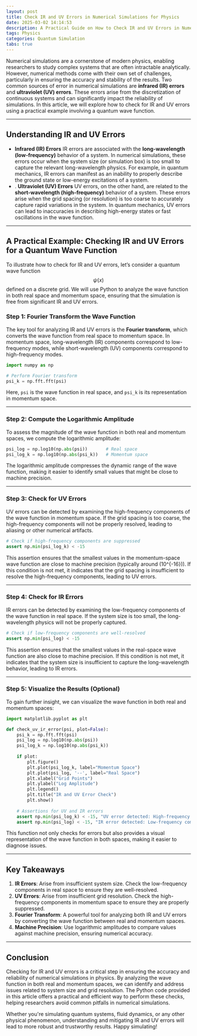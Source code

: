 ```yaml
---
layout: post
title: Check IR and UV Errors in Numerical Simulations for Physics
date: 2025-03-02 14:14:53
description: A Practical Guide on How to Check IR and UV Errors in Numerical Simulations for Physics
tags: Physics
categories: Quantum Simulation
tabs: true
---
```


Numerical simulations are a cornerstone of modern physics, enabling researchers to study complex systems that are often intractable analytically. However, numerical methods come with their own set of challenges, particularly in ensuring the accuracy and stability of the results. Two common sources of error in numerical simulations are **infrared (IR) errors** and **ultraviolet (UV) errors**. These errors arise from the discretization of continuous systems and can significantly impact the reliability of simulations. In this article, we will explore how to check for IR and UV errors using a practical example involving a quantum wave function.

---

## Understanding IR and UV Errors

*  **Infrared (IR) Errors**
IR errors are associated with the **long-wavelength (low-frequency)** behavior of a system. In numerical simulations, these errors occur when the system size (or simulation box) is too small to capture the relevant long-wavelength physics. For example, in quantum mechanics, IR errors can manifest as an inability to properly describe the ground state or low-energy excitations of a system.
* . **Ultraviolet (UV) Errors**
UV errors, on the other hand, are related to the **short-wavelength (high-frequency)** behavior of a system. These errors arise when the grid spacing (or resolution) is too coarse to accurately capture rapid variations in the system. In quantum mechanics, UV errors can lead to inaccuracies in describing high-energy states or fast oscillations in the wave function.

---

## A Practical Example: Checking IR and UV Errors for a Quantum Wave Function

To illustrate how to check for IR and UV errors, let’s consider a quantum wave function $$\psi(x)$$ defined on a discrete grid. We will use Python to analyze the wave function in both real space and momentum space, ensuring that the simulation is free from significant IR and UV errors.

### Step 1: Fourier Transform the Wave Function
The key tool for analyzing IR and UV errors is the **Fourier transform**, which converts the wave function from real space to momentum space. In momentum space, long-wavelength (IR) components correspond to low-frequency modes, while short-wavelength (UV) components correspond to high-frequency modes.

```python
import numpy as np

# Perform Fourier transform
psi_k = np.fft.fft(psi)
```

Here, `psi` is the wave function in real space, and `psi_k` is its representation in momentum space.

---

### Step 2: Compute the Logarithmic Amplitude
To assess the magnitude of the wave function in both real and momentum spaces, we compute the logarithmic amplitude:

```python
psi_log = np.log10(np.abs(psi))       # Real space
psi_log_k = np.log10(np.abs(psi_k))   # Momentum space
```

The logarithmic amplitude compresses the dynamic range of the wave function, making it easier to identify small values that might be close to machine precision.

---

### Step 3: Check for UV Errors
UV errors can be detected by examining the high-frequency components of the wave function in momentum space. If the grid spacing is too coarse, the high-frequency components will not be properly resolved, leading to aliasing or other numerical artifacts.

```python
# Check if high-frequency components are suppressed
assert np.min(psi_log_k) < -15
```

This assertion ensures that the smallest values in the momentum-space wave function are close to machine precision (typically around \(10^{-16}\)). If this condition is not met, it indicates that the grid spacing is insufficient to resolve the high-frequency components, leading to UV errors.

---

### Step 4: Check for IR Errors
IR errors can be detected by examining the low-frequency components of the wave function in real space. If the system size is too small, the long-wavelength physics will not be properly captured.

```python
# Check if low-frequency components are well-resolved
assert np.min(psi_log) < -15
```

This assertion ensures that the smallest values in the real-space wave function are also close to machine precision. If this condition is not met, it indicates that the system size is insufficient to capture the long-wavelength behavior, leading to IR errors.

---

### Step 5: Visualize the Results (Optional)
To gain further insight, we can visualize the wave function in both real and momentum spaces:

```python
import matplotlib.pyplot as plt

def check_uv_ir_error(psi, plot=False):
    psi_k = np.fft.fft(psi)
    psi_log = np.log10(np.abs(psi))
    psi_log_k = np.log10(np.abs(psi_k))
    
    if plot:
        plt.figure()
        plt.plot(psi_log_k, label="Momentum Space")
        plt.plot(psi_log, '--', label="Real Space")
        plt.xlabel("Grid Points")
        plt.ylabel("Log Amplitude")
        plt.legend()
        plt.title("IR and UV Error Check")
        plt.show()
    
    # Assertions for UV and IR errors
    assert np.min(psi_log_k) < -15, "UV error detected: High-frequency components not suppressed!"
    assert np.min(psi_log) < -15, "IR error detected: Low-frequency components not resolved!"
```

This function not only checks for errors but also provides a visual representation of the wave function in both spaces, making it easier to diagnose issues.

---

## Key Takeaways

1. **IR Errors**: Arise from insufficient system size. Check the low-frequency components in real space to ensure they are well-resolved.
2. **UV Errors**: Arise from insufficient grid resolution. Check the high-frequency components in momentum space to ensure they are properly suppressed.
3. **Fourier Transform**: A powerful tool for analyzing both IR and UV errors by converting the wave function between real and momentum spaces.
4. **Machine Precision**: Use logarithmic amplitudes to compare values against machine precision, ensuring numerical accuracy.

---

## Conclusion

Checking for IR and UV errors is a critical step in ensuring the accuracy and reliability of numerical simulations in physics. By analyzing the wave function in both real and momentum spaces, we can identify and address issues related to system size and grid resolution. The Python code provided in this article offers a practical and efficient way to perform these checks, helping researchers avoid common pitfalls in numerical simulations.

Whether you're simulating quantum systems, fluid dynamics, or any other physical phenomenon, understanding and mitigating IR and UV errors will lead to more robust and trustworthy results. Happy simulating!